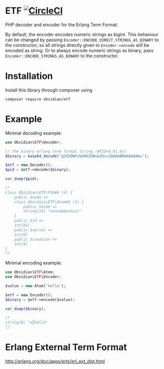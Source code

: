 # ETF [![CircleCI](https://circleci.com/gh/ObsidianPHP/erlang-term-format.svg?style=svg)](https://circleci.com/gh/ObsidianPHP/erlang-term-format)

PHP decoder and encoder for the Erlang Term Format.

By default, the encoder encodes numeric strings as bigint. This behaviour can be changed by passing
`Encoder::ENCODE_DIRECT_STRINGS_AS_BINARY` to the constructor,  so all strings directly given to `Encoder->encode` will be encoded as string.
Or to always encode numeric strings as binary, pass `Encoder::ENCODE_STRINGS_AS_BINARY` to the constructor.

# Installation

Install this library through composer using
```
composer require obsidian/etf
```

# Example
Minimal decoding example:
```php
use Obsidian\ETF\Decoder;

// the binary erlang term format string (#PID<0.81.0>)
$binary = base64_decode("g2d3DW5vbm9kZUBub2hvc3QAAABRAAAAAAA=");

$etf = new Decoder();
$pid = $etf->decode($binary);

var_dump($pid);

/*
class Obsidian\ETF\PID#6 (4) {
    public $node =>
    class Obsidian\ETF\Atom#5 (1) {
        public $atom =>
        string(13) "nonode@nohost"
    }
    public $id =>
    int(81)
    public $serial =>
    int(0)
    public $creation =>
    int(0)
}
*/
```

Minimal encoding example:
```php
use Obsidian\ETF\Atom;
use Obsidian\ETF\Encoder;

$value = new Atom('hello');

$etf = new Encoder();
$binary = $etf->encode($value);

var_dump($binary);

/*
string(8) "w║hello"
*/
```

# Erlang External Term Format

http://erlang.org/doc/apps/erts/erl_ext_dist.html
